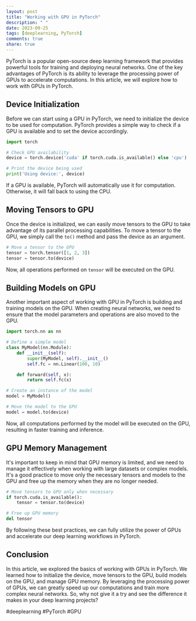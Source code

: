 ```yaml
---
layout: post
title: "Working with GPU in PyTorch"
description: " "
date: 2023-09-25
tags: [deeplearning, PyTorch]
comments: true
share: true
---
```


PyTorch is a popular open-source deep learning framework that provides powerful tools for training and deploying neural networks. One of the key advantages of PyTorch is its ability to leverage the processing power of GPUs to accelerate computations. In this article, we will explore how to work with GPUs in PyTorch.

## Device Initialization

Before we can start using a GPU in PyTorch, we need to initialize the device to be used for computation. PyTorch provides a simple way to check if a GPU is available and to set the device accordingly.

```python
import torch

# Check GPU availability
device = torch.device('cuda' if torch.cuda.is_available() else 'cpu')

# Print the device being used
print('Using device:', device)
```

If a GPU is available, PyTorch will automatically use it for computation. Otherwise, it will fall back to using the CPU.

## Moving Tensors to GPU

Once the device is initialized, we can easily move tensors to the GPU to take advantage of its parallel processing capabilities. To move a tensor to the GPU, we simply call the `to()` method and pass the device as an argument.

```python
# Move a tensor to the GPU
tensor = torch.tensor([1, 2, 3])
tensor = tensor.to(device)
```

Now, all operations performed on `tensor` will be executed on the GPU.

## Building Models on GPU

Another important aspect of working with GPU in PyTorch is building and training models on the GPU. When creating neural networks, we need to ensure that the model parameters and operations are also moved to the GPU.

```python
import torch.nn as nn

# Define a simple model
class MyModel(nn.Module):
    def __init__(self):
        super(MyModel, self).__init__()
        self.fc = nn.Linear(100, 10)

    def forward(self, x):
        return self.fc(x)

# Create an instance of the model
model = MyModel()

# Move the model to the GPU
model = model.to(device)
```

Now, all computations performed by the model will be executed on the GPU, resulting in faster training and inference.

## GPU Memory Management

It's important to keep in mind that GPU memory is limited, and we need to manage it effectively when working with large datasets or complex models. It's a good practice to move only the necessary tensors and models to the GPU and free up the memory when they are no longer needed.

```python
# Move tensors to GPU only when necessary
if torch.cuda.is_available():
    tensor = tensor.to(device)

# Free up GPU memory
del tensor
```

By following these best practices, we can fully utilize the power of GPUs and accelerate our deep learning workflows in PyTorch.

## Conclusion

In this article, we explored the basics of working with GPUs in PyTorch. We learned how to initialize the device, move tensors to the GPU, build models on the GPU, and manage GPU memory. By leveraging the processing power of GPUs, we can greatly speed up our computations and train more complex neural networks. So, why not give it a try and see the difference it makes in your deep learning projects?

#deeplearning #PyTorch #GPU